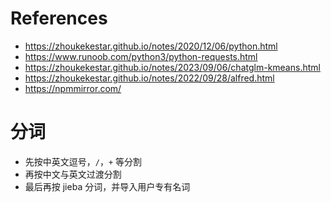 

# References
* https://zhoukekestar.github.io/notes/2020/12/06/python.html
* https://www.runoob.com/python3/python-requests.html
* https://zhoukekestar.github.io/notes/2023/09/06/chatglm-kmeans.html
* https://zhoukekestar.github.io/notes/2022/09/28/alfred.html
* https://npmmirror.com/

# 分词
* 先按中英文逗号，`/`，`+` 等分割
* 再按中文与英文过渡分割
* 最后再按 jieba 分词，并导入用户专有名词
